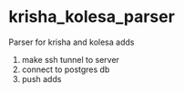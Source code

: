 # krisha_kolesa_parser
Parser for krisha and kolesa adds

1. make ssh tunnel to server
2. connect to postgres db
3. push adds